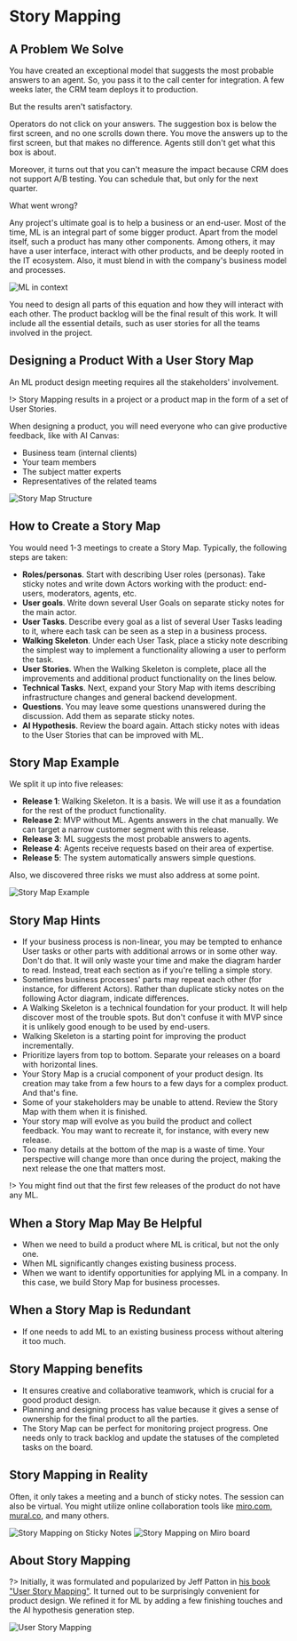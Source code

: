 # Story Mapping

## A Problem We Solve

You have created an exceptional model that suggests the most probable answers to an agent. So, you pass it to the call center for integration. A few weeks later, the CRM team deploys it to production.

But the results aren't satisfactory.

Operators do not click on your answers. The suggestion box is below the first screen, and no one scrolls down there. You move the answers up to the first screen, but that makes no difference. Agents still don't get what this box is about.

Moreover, it turns out that you can't measure the impact because CRM does not support A/B testing. You can schedule that, but only for the next quarter.

What went wrong?

Any project's ultimate goal is to help a business or an end-user. Most of the time, ML is an integral part of some bigger product. Apart from the model itself, such a product has many other components. Among others, it may have a user interface, interact with other products, and be deeply rooted in the IT ecosystem. Also, it must blend in with the company's business model and processes.

![ML in context](_images/storymap-around.png)

You need to design all parts of this equation and how they will interact with each other. The product backlog will be the final result of this work. It will include all the essential details, such as user stories for all the teams involved in the project.

## Designing a Product With a User Story Map

An ML product design meeting requires all the stakeholders' involvement.

!> Story Mapping results in a project or a product map in the form of a set of User Stories.

When designing a product, you will need everyone who can give productive feedback, like with AI Canvas:

* Business team (internal clients)
* Your team members
* The subject matter experts
* Representatives of the related teams

![Story Map Structure](_images/storymap-structure.png)

## How to Create a Story Map

You would need 1-3 meetings to create a Story Map. Typically, the following steps are taken:

* **Roles/personas**. Start with describing User roles (personas). Take sticky notes and write down Actors working with the product: end-users, moderators, agents, etc.
* **User goals**. Write down several User Goals on separate sticky notes for the main actor.
* **User Tasks**. Describe every goal as a list of several User Tasks leading to it, where each task can be seen as a step in a business process.
* **Walking Skeleton**. Under each User Task, place a sticky note describing the simplest way to implement a functionality allowing a user to perform the task.
* **User Stories**. When the Walking Skeleton is complete, place all the improvements and additional product functionality on the lines below.
* **Technical Tasks**. Next, expand your Story Map with items describing infrastructure changes and general backend development.
* **Questions**. You may leave some questions unanswered during the discussion. Add them as separate sticky notes.
* **AI Hypothesis**. Review the board again. Attach sticky notes with ideas to the User Stories that can be improved with ML.

## Story Map Example

We split it up into five releases:

* **Release 1**: Walking Skeleton. It is a basis. We will use it as a foundation for the rest of the product functionality.
* **Release 2**: MVP without ML. Agents answers in the chat manually. We can target a narrow customer segment with this release.
* **Release 3**: ML suggests the most probable answers to agents.
* **Release 4**: Agents receive requests based on their area of expertise.
* **Release 5**: The system automatically answers simple questions.

Also, we discovered three risks we must also address at some point.

![Story Map Example](_images/storymap-example.png)

## Story Map Hints

* If your business process is non-linear, you may be tempted to enhance User tasks or other parts with additional arrows or in some other way. Don't do that. It will only waste your time and make the diagram harder to read. Instead, treat each section as if you're telling a simple story.
* Sometimes business processes' parts may repeat each other (for instance, for different Actors). Rather than duplicate sticky notes on the following Actor diagram, indicate differences.
* A Walking Skeleton is a technical foundation for your product. It will help discover most of the trouble spots. But don't confuse it with MVP since it is unlikely good enough to be used by end-users.
* Walking Skeleton is a starting point for improving the product incrementally.
* Prioritize layers from top to bottom. Separate your releases on a board with horizontal lines.
* Your Story Map is a crucial component of your product design. Its creation may take from a few hours to a few days for a complex product. And that's fine.
* Some of your stakeholders may be unable to attend. Review the Story Map with them when it is finished.
* Your story map will evolve as you build the product and collect feedback. You may want to recreate it, for instance, with every new release.
* Too many details at the bottom of the map is a waste of time. Your perspective will change more than once during the project, making the next release the one that matters most.

!> You might find out that the first few releases of the product do not have any ML.

## When a Story Map May Be Helpful

* When we need to build a product where ML is critical, but not the only one.
* When ML significantly changes existing business process.
* When we want to identify opportunities for applying ML in a company. In this case, we build Story Map for business processes.

## When a Story Map is Redundant

* If one needs to add ML to an existing business process without altering it too much.

## Story Mapping benefits

* It ensures creative and collaborative teamwork, which is crucial for a good product design.
* Planning and designing process has value because it gives a sense of ownership for the final product to all the parties.
* The Story Map can be perfect for monitoring project progress. One needs only to track backlog and update the statuses of the completed tasks on the board.

## Story Mapping in Reality

Often, it only takes a meeting and a bunch of sticky notes. The session can also be virtual. You might utilize  online collaboration tools like [miro.com](https://miro.com), [mural.co](https://mural.co), and many others.

![Story Mapping on Sticky Notes](_images/storymap-stickynotes.png)
![Story Mapping on Miro board](_images/storymap-miro.png)

## About Story Mapping

?> Initially, it was formulated and popularized by Jeff Patton in [his book "User Story Mapping"](https://www.amazon.com/User-Story-Mapping-Discover-Product/dp/B08TZGKKF2). It turned out to be surprisingly convenient for product design. We refined it for ML by adding a few finishing touches and the AI hypothesis generation step.

![User Story Mapping](_images/storymap-book.png)

